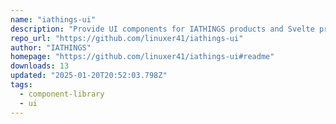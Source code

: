 ```yaml
---
name: "iathings-ui"
description: "Provide UI components for IATHINGS products and Svelte projects."
repo_url: "https://github.com/linuxer41/iathings-ui"
author: "IATHINGS"
homepage: "https://github.com/linuxer41/iathings-ui#readme"
downloads: 13
updated: "2025-01-20T20:52:03.798Z"
tags: 
  - component-library
  - ui
---
```

